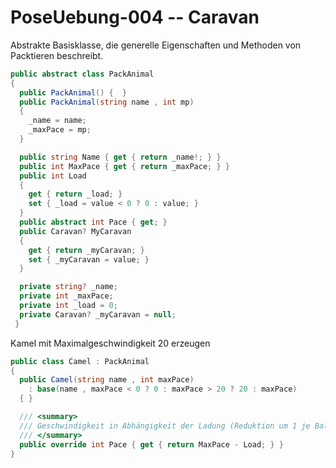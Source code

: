 # PoseUebung-004 -- Caravan

<summary>
  Abstrakte Basisklasse, die generelle Eigenschaften und Methoden von Packtieren beschreibt.
</summary>

```c#
public abstract class PackAnimal
{
  public PackAnimal() {  }
  public PackAnimal(string name , int mp)
  {
    _name = name;
    _maxPace = mp;
  }

  public string Name { get { return _name!; } }
  public int MaxPace { get { return _maxPace; } }
  public int Load
  {
    get { return _load; }
    set { _load = value < 0 ? 0 : value; }
  }
  public abstract int Pace { get; } 
  public Caravan? MyCaravan
  {
    get { return _myCaravan; }
    set { _myCaravan = value; }
  }

  private string? _name;
  private int _maxPace;
  private int _load = 0;
  private Caravan? _myCaravan = null;
 }
```

<summary>
  Kamel mit Maximalgeschwindigkeit 20 erzeugen
</summary>
<param name="name"></param>
<param name="maxPace"></param>
 
```c#
public class Camel : PackAnimal
{
  public Camel(string name , int maxPace)
    : base(name , maxPace < 0 ? 0 : maxPace > 20 ? 20 : maxPace)
  { }

  /// <summary>
  /// Geschwindigkeit in Abhängigkeit der Ladung (Reduktion um 1 je Ballen)
  /// </summary>
  public override int Pace { get { return MaxPace - Load; } }
}
